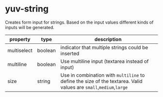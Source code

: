 # yuv-string

Creates form input for strings. Based on the input values different kinds of inputs will be generated.

| property    | type    | description                                                                                                       |
| ----------- | ------- | ----------------------------------------------------------------------------------------------------------------- |
| multiselect | boolean | indicator that multiple strings could be inserted                                                                 |
| multiline   | boolean | Use multiline input (textarea instead of input)                                                                   |
| size        | string  | Use in combination with `multiline` to define the size of the textarea. Valid values are `small`,`medium`,`large` |
